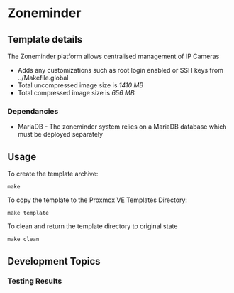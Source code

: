 # Zoneminder

## Template details

The Zoneminder platform allows centralised management of IP Cameras

- Adds any customizations such as root login enabled or SSH keys from ../Makefile.global
- Total uncompressed image size is *1410 MB*
- Total compressed image size is *656 MB*

### Dependancies
   * MariaDB - The zoneminder system relies on a MariaDB database which must be deployed separately

## Usage

To create the template archive:

```make```

To copy the template to the Proxmox VE Templates Directory:

```make template```

To clean and return the template directory to original state

```make clean```

## Development Topics

### Testing Results

